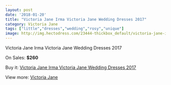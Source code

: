 ```yaml
---
layout: post
date: '2018-01-20'
title: "Victoria Jane Irma Victoria Jane Wedding Dresses 2017"
category: Victoria Jane
tags: ["little","dresses","wedding","rosy","unique"]
image: http://img.hectodress.com/23444-thickbox_default/victoria-jane-irma-victoria-jane-wedding-dresses-2013.jpg
---
```

Victoria Jane Irma Victoria Jane Wedding Dresses 2017

On Sales: **$260**
<a href="https://www.hectodress.com/victoria-jane/10835-victoria-jane-irma-victoria-jane-wedding-dresses-2013.html"><amp-img layout="responsive" width="600" height="600" src="//img.hectodress.com/23444-thickbox_default/victoria-jane-irma-victoria-jane-wedding-dresses-2013.jpg" alt="Victoria Jane Irma Victoria Jane Wedding Dresses 2017 0" /></a>
<a href="https://www.hectodress.com/victoria-jane/10835-victoria-jane-irma-victoria-jane-wedding-dresses-2013.html"><amp-img layout="responsive" width="600" height="600" src="//img.hectodress.com/23446-thickbox_default/victoria-jane-irma-victoria-jane-wedding-dresses-2013.jpg" alt="Victoria Jane Irma Victoria Jane Wedding Dresses 2017 1" /></a>
<a href="https://www.hectodress.com/victoria-jane/10835-victoria-jane-irma-victoria-jane-wedding-dresses-2013.html"><amp-img layout="responsive" width="600" height="600" src="//img.hectodress.com/23445-thickbox_default/victoria-jane-irma-victoria-jane-wedding-dresses-2013.jpg" alt="Victoria Jane Irma Victoria Jane Wedding Dresses 2017 2" /></a>

Buy it: [Victoria Jane Irma Victoria Jane Wedding Dresses 2017](https://www.hectodress.com/victoria-jane/10835-victoria-jane-irma-victoria-jane-wedding-dresses-2013.html "Victoria Jane Irma Victoria Jane Wedding Dresses 2017")

View more: [Victoria Jane](https://www.hectodress.com/172-victoria-jane "Victoria Jane")